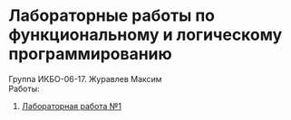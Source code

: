 # Лабораторные работы по функциональному и логическому программированию
Группа ИКБО-06-17. Журавлев Максим  
Работы:
1. [Лабораторная работа №1](https://github.com/rtu-mirea/laboratornaya-rabota-1-znakomstvo-s-lisp-Flongy/blob/master/lr1/lr1.ros)
